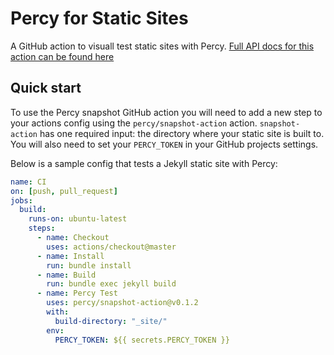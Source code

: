 # Percy for Static Sites

A GitHub action to visuall test static sites with Percy. [Full API docs for this action
can be found here](https://docs.percy.io/docs/github-actions#section-snapshot-action)

## Quick start

To use the Percy snapshot GitHub action you will need to add a new step to your
actions config using the `percy/snapshot-action` action. `snapshot-action` has one
required input: the directory where your static site is built to. You will also need
to set your `PERCY_TOKEN` in your GitHub projects settings.

Below is a sample config that tests a Jekyll static site with Percy:

``` yaml
name: CI
on: [push, pull_request]
jobs:
  build:
    runs-on: ubuntu-latest
    steps:
      - name: Checkout
        uses: actions/checkout@master
      - name: Install
        run: bundle install
      - name: Build
        run: bundle exec jekyll build
      - name: Percy Test
        uses: percy/snapshot-action@v0.1.2
        with:
          build-directory: "_site/"
        env:
          PERCY_TOKEN: ${{ secrets.PERCY_TOKEN }}
```
